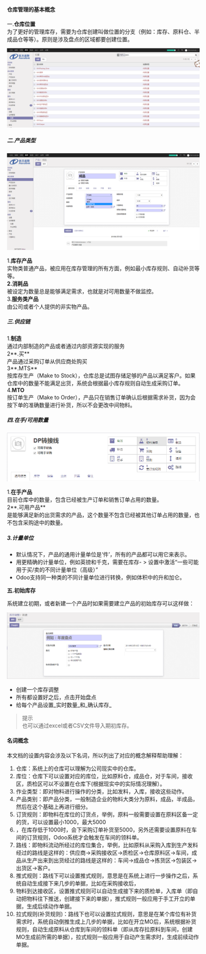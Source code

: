 #### **仓库管理的基本概念**

一.**仓库位置**  
 为了更好的管理库存，需要为仓库创建叫做位置的分支（例如：库存、原料仓、半成品仓等等）。原则是涉及盘点的区域都要创建位置。

![](/assets/QQ截图20180319165256.png)

##### 二.产品类型

![](/assets/QQ截图20180319165359.png)

1.**库存产品**  
 实物类普通产品，被应用在库存管理的所有方面，例如最小库存规则、自动补货等等。  
**2.消耗品**  
 被设定为数量总是能够满足需求，也就是对可用数量不做监控。  
3.**服务类产品**  
 由公司或者个人提供的非实物产品。

##### 三.供应链

1.**制造**  
 通过内部制造的产品或者通过内部资源实现的服务  
2**.买**  
 产品通过采购订单从供应商处购买  
3**.MTS**  
 按库存生产（Make to Stock），仓库总是试图存储足够的产品以满足客户。如果仓库中的数量不能满足出货，系统会根据最小库存规则自动生成采购订单。  
4.**MTO**  
 按订单生产（Make to Order），产品只在销售订单确认后根据需求补货，因为会按下单的准确数量进行补货，所以不会更改中间物料。

##### 四.在手/可用数量

![](/assets/QQ截图20180319165626.png)

1.**在手产品**  
 目前仓库中的数量，包含已经被生产订单和销售订单占用的数量。  
2**.可用产品**  
 是能够满足新的出货需求的产品，这个数量不包含已经被其他订单占用的数量，也不包含采购途中的数量。

##### 3.计量单位

* 默认情况下，产品的通用计量单位是‘件’，所有的产品都可以用它来表示。
* 用更精确的计量单位，例如英镑和千克，需要在库存-
  &gt;
  设置中激活“一些可能用于买/卖的不同计量单位（高级）”
* Odoo支持同一种类的不同计量单位进行转换，例如体积中的升和加仑。

**五.初始库存**

系统建立初期，或者新建一个产品时如果需要建立产品的初始库存可以这样做：

![](/assets/QQ截图20180319165812.png)

* 创建一个库存调整
* 所有都设置好之后，点击开始盘点
* 给每个产品设置_实时数量_和_确认库存_

> 提示  
>  也可以通过excel或者CSV文件导入期初库存。

#### 名词概念

本文档的设置内容会涉及以下名词，所以列出了对应的概念解释帮助理解：

1. 仓库：系统上的仓库可以理解为公司现实中的仓库。
2. 库位：仓库下可以设置对应的库位，比如原料仓，成品仓，对于车间，接收区，质检区可以不设置在仓库下\(根据现实中的实际情况理解）。
3. 作业类型：即对物料进行操作的分类，比如发料，入库，接收这些动作。
4. 产品类别：即产品分类，一般制造企业的物料大类分为原料，成品，半成品，然后在这个基础上再进行细分。
5. 订货规则：即物料在库位的订货点，举例，原料一般需要设置在原料区备一定的货，可以设置最小1000，最大5000
6. ，在库存低于1000时，会下采购订单补货至5000，另外还需要设置原料在车间的订货规则，Odoo系统才会触发在车间的领料单。
7. 路线：即物料流动所经过的库位集合，举例，比如原料从采购入库到生产发料经过的路线是这样的：供应商-&gt;采购接收区-&gt;质检区-&gt;仓库原料区-&gt;车间，成品从生产出来到出货经过的路线是这样的：车间-&gt;成品仓-&gt;拣货区-&gt;包装区-&gt;出货区-&gt;客户。
8. 推式规则：路线下可以设置推式规则，意思是在系统上进行一步操作之后，系统自动生成接下来几步的单据，比如在采购接收后，
9. 物料到达接收区，设置推式规则可以自动生成接下来的质检单，入库单（即自动把物料往下推送，创建接下来的单据），推式规则一般应用于手工开立的单据，生成后续动作单据。
10. 拉式规则\(补货规则\)：路线下也可以设置拉式规则，意思是在某个库位有补货需求时，系统自动倒推生成上几步的单据，比如在开立MO后，系统根据补货规则，自动生成原料从仓库到车间的领料单（即从库存拉原料到车间，创建MO生成前所需的单据），拉式规则一般应用于自动产生需求时，生成前续动作单据。

  


